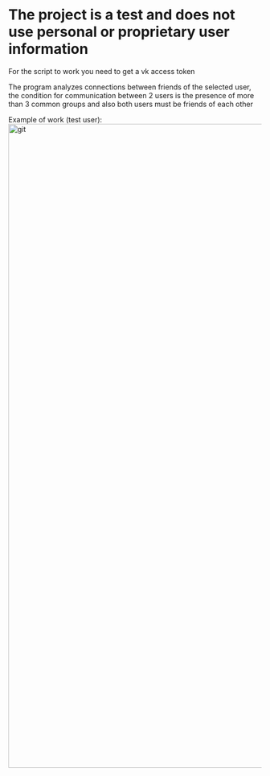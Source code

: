 # The project is a test and does not use personal or proprietary user information

For the script to work you need to get a vk access token

The program analyzes connections between friends of the selected user, the condition for communication between 2 users is the presence of more than 3 common groups and also both users must be friends of each other

Example of work (test user):
<img width="1280" alt="git" src="https://github.com/KriptexCTF/VK_friends_analysis/assets/120062405/31f436a0-fc7c-4717-aacb-4db30b88dbe5">
